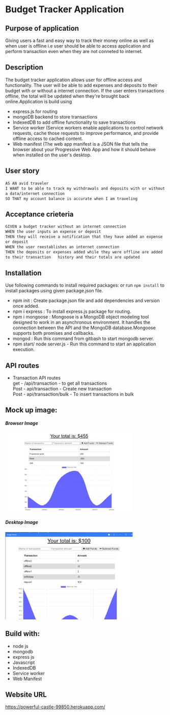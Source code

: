 # Budget Tracker Application

## Purpose of application
Giving users a fast and easy way to track their money online as well as when user is offline i.e user should be able to access application and perform transaction even when they are not conneted to internet.

## Description
The budget tracker application allows user for offline access and functionality. The user will be able to add expenses and deposits to their budget with or without a internet connection. If the user enters transactions offline, the total will be updated when they're brought back online.Application is build using 
* express.js for routing  
* mongoDB backend to store transactions  
* IndexedDB to add offline functionality to save transactions  
* Service worker (Service workers enable applications to control network requests, cache those requests to improve performance, and provide offline access to cached content.  
* Web manifest (The web app manifest is a JSON file that tells the browser about your Progressive Web App and how it should behave when installed on the user's desktop.  

## User story  
```
AS AN avid traveler  
I WANT to be able to track my withdrawals and deposits with or without a data/internet connection  
SO THAT my account balance is accurate when I am traveling   
```

## Acceptance crieteria  
```
GIVEN a budget tracker without an internet connection  
WHEN the user inputs an expense or deposit  
THEN they will receive a notification that they have added an expense or deposit  
WHEN the user reestablishes an internet connection  
THEN the deposits or expenses added while they were offline are added to their transaction   history and their totals are updated  
```

## Installation
Use following commands to install required packages: or run ```npm install``` to install packages using given package.json file.

* npm init : Create package.json file and add dependencies and version once added.
* npm i express : To install express.js package for routing.
* npm i mongoose : Mongoose is a MongoDB object modeling tool designed to work in an asynchronous environment. It handles the connection between the API and the MongoDB database.Mongoose supports both promises and callbacks.  
* mongod : Run this command from gitbash to start mongodb server.
* npm start/ node server.js - Run this command to start an application execution.

## API routes
* Transaction API routes  
  get - /api/transaction - to get all transactions  
  Post - api/transaction - Create new transaction  
  Post - api/transaction/bulk - To insert transactions in bulk

## Mock up image:

##### Browser Image

<div>
    <img src="./images/pwa.png" width="400px"/> 
</div>

##### Desktop Image

<div>
    <img src="./images/desktop.png" width="400px"/> 
</div>

## Build with:
* node js
* mongodb
* express js
* Javascript
* IndexedDB 
* Service worker
* Web Manifest

## Website URL
https://powerful-castle-99850.herokuapp.com/